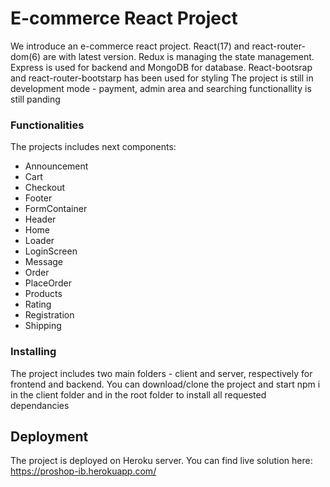 # E-commerce React Project

We introduce an e-commerce react project. React(17) and react-router-dom(6) are with latest version. Redux is managing the state management.
Express is used for backend and MongoDB for database.
React-bootsrap and react-router-bootstarp has been used for styling
The project is still in development mode - payment, admin area and searching functionallity is still panding

### Functionalities

The projects includes next components:
- Announcement
- Cart
- Checkout
- Footer
- FormContainer
- Header
- Home
- Loader
- LoginScreen
- Message
- Order
- PlaceOrder
- Products
- Rating
- Registration
- Shipping



### Installing

The project includes two main folders - client and server, respectively for frontend and backend.
You can download/clone the project and start npm i in the client folder and in the root folder to install all requested dependancies





## Deployment

The project is deployed on Heroku server. You can find live solution here:
https://proshop-ib.herokuapp.com/



